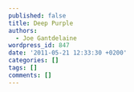 ```yaml
---
published: false
title: Deep Purple
authors:
  - Joe Gantdelaine
wordpress_id: 847
date: '2011-05-21 12:33:30 +0200'
categories: []
tags: []
comments: []
---
```


